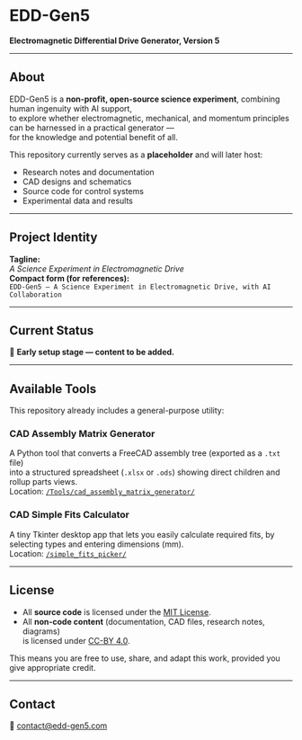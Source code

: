 # EDD-Gen5  
**Electromagnetic Differential Drive Generator, Version 5**

---

## About  
EDD-Gen5 is a **non-profit, open-source science experiment**, combining human ingenuity with AI support,  
to explore whether electromagnetic, mechanical, and momentum principles can be harnessed in a practical generator —  
for the knowledge and potential benefit of all.

This repository currently serves as a **placeholder** and will later host:  
- Research notes and documentation  
- CAD designs and schematics  
- Source code for control systems  
- Experimental data and results  

---

## Project Identity  
**Tagline:**  
*A Science Experiment in Electromagnetic Drive*  
**Compact form (for references):**  
`EDD-Gen5 — A Science Experiment in Electromagnetic Drive, with AI Collaboration`  

---

## Current Status  
 **Early setup stage — content to be added.**  

---

## Available Tools  
This repository already includes a general-purpose utility:  

### CAD Assembly Matrix Generator  
A Python tool that converts a FreeCAD assembly tree (exported as a `.txt` file)  
into a structured spreadsheet (`.xlsx` or `.ods`) showing direct children and rollup parts views.  
Location: [`/Tools/cad_assembly_matrix_generator/`](Tools/cad_assembly_matrix_generator/)  

### CAD Simple Fits Calculator
A tiny Tkinter desktop app that lets you easily calculate required fits, by selecting types and entering dimensions (mm).  
Location: [`/simple_fits_picker/`](simple_fits_picker/)  

---

## License  

- All **source code** is licensed under the [MIT License](LICENSE).  
- All **non-code content** (documentation, CAD files, research notes, diagrams)  
  is licensed under [CC-BY 4.0](LICENSE-CC-BY.md).  

This means you are free to use, share, and adapt this work, provided you give appropriate credit.  

---

## Contact  
 contact@edd-gen5.com  
